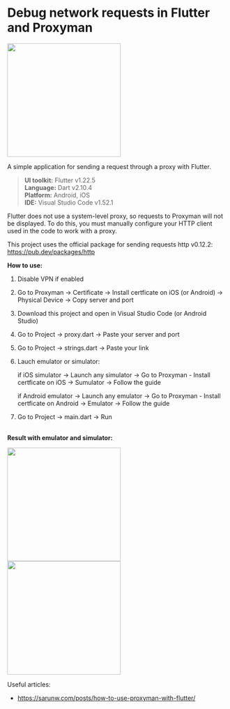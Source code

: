 # Debug network requests in Flutter and Proxyman

<img src="https://user-images.githubusercontent.com/47568606/103482144-226d2480-4df0-11eb-82e1-8f3c60ec8b45.jpg" width="260"></a>

A simple application for sending a request through a proxy with Flutter.

> **UI toolkit:** Flutter v1.22.5<br>
**Language:** Dart v2.10.4<br>
**Platform:** Android, iOS<br>
**IDE:** Visual Studio Code v1.52.1<br>

Flutter does not use a system-level proxy, so requests to Proxyman will not be displayed. To do this, you must manually configure your HTTP client used in the code to work with a proxy.

This project uses the official package for sending requests http v0.12.2:
https://pub.dev/packages/http

<b>How to use:</b>
 1. Disable VPN if enabled
 2. Go to Proxyman -> Certificate -> Install certficate on iOS (or Android) -> Physical Device -> Copy server and port
 3. Download this project and open in Visual Studio Code (or Android Studio)
 4. Go to Project -> proxy.dart -> Paste your server and port
 5. Go to Project -> strings.dart -> Paste your link
 6. Lauch emulator or simulator: 

    if iOS simulator -> Launch any simulator -> Go to Proxyman - Install certficate on iOS -> Sumulator -> Follow the guide
    
    if Android emulator -> Launch any emulator -> Go to Proxyman - Install certficate on Android -> Emulator -> Follow the guide

 7. Go to Project -> main.dart -> Run 

<br><b>Result with emulator and simulator:</b>

<img src="https://user-images.githubusercontent.com/47568606/103482185-6f50fb00-4df0-11eb-8d1a-db659eeb80c1.png" width="260"></a>   <img src="https://user-images.githubusercontent.com/47568606/103482249-dcfd2700-4df0-11eb-9c83-b73355b77f33.png" width="260"></a>

Useful articles:
- https://sarunw.com/posts/how-to-use-proxyman-with-flutter/
